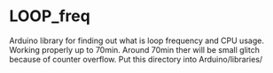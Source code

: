 # LOOP_freq
Arduino library for finding out what is loop frequency and CPU usage.
Working properly up to 70min. Around 70min ther will be small glitch because of counter overflow.
Put this directory into Arduino/libraries/
